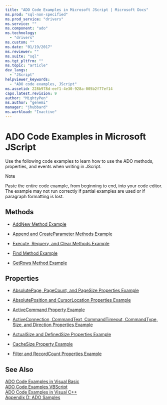 ```yaml
---
title: "ADO Code Examples in Microsoft JScript | Microsoft Docs"
ms.prod: "sql-non-specified"
ms.prod_service: "drivers"
ms.service: ""
ms.component: "ado"
ms.technology:
  - "drivers"
ms.custom: ""
ms.date: "01/19/2017"
ms.reviewer: ""
ms.suite: "sql"
ms.tgt_pltfrm: ""
ms.topic: "article"
dev_langs: 
  - "JScript"
helpviewer_keywords: 
  - "ADO code examples, JScript"
ms.assetid: 228b978d-eef1-4e30-928a-005b2f77ef14
caps.latest.revision: 9
author: "MightyPen"
ms.author: "genemi"
manager: "jhubbard"
ms.workload: "Inactive"
---
```

# ADO Code Examples in Microsoft JScript
Use the following code examples to learn how to use the ADO methods, properties, and events when writing in JScript.  
  
> [!NOTE]
>  Paste the entire code example, from beginning to end, into your code editor. The example may not run correctly if partial examples are used or if paragraph formatting is lost.  
  
## Methods  
  
-   [AddNew Method Example](../../../ado/reference/ado-api/addnew-method-example-jscript.md)  
  
-   [Append and CreateParameter Methods Example](../../../ado/reference/ado-api/append-and-createparameter-methods-example-jscript.md)  
  
-   [Execute, Requery, and Clear Methods Example](../../../ado/reference/ado-api/execute-requery-and-clear-methods-example-jscript.md)  
  
-   [Find Method Example](../../../ado/reference/ado-api/find-method-example-jscript.md)  
  
-   [GetRows Method Example](../../../ado/reference/ado-api/getrows-method-example-vb.md)  
  
## Properties  
  
-   [AbsolutePage, PageCount, and PageSize Properties Example](../../../ado/reference/ado-api/absolutepage-pagecount-and-pagesize-properties-example-jscript.md)  
  
-   [AbsolutePosition and CursorLocation Properties Example](../../../ado/reference/ado-api/absoluteposition-and-cursorlocation-properties-example-jscript.md)  
  
-   [ActiveCommand Property Example](../../../ado/reference/ado-api/activecommand-property-example-jscript.md)  
  
-   [ActiveConnection, CommandText, CommandTimeout, CommandType, Size, and Direction Properties Example](../../../ado/reference/ado-api/activeconnection-commandtext-timeout-type-size-example-jscript.md)  
  
-   [ActualSize and DefinedSize Properties Example](../../../ado/reference/ado-api/actualsize-and-definedsize-properties-example-jscript.md)  
  
-   [CacheSize Property Example](../../../ado/reference/ado-api/cachesize-property-example-jscript.md)  
  
-   [Filter and RecordCount Properties Example](../../../ado/reference/ado-api/filter-and-recordcount-properties-example-jscript.md)  
  
## See Also  
 [ADO Code Examples in Visual Basic](../../../ado/reference/ado-api/ado-code-examples-in-visual-basic.md)   
 [ADO Code Examples VBScript](../../../ado/reference/ado-api/ado-code-examples-vbscript.md)   
 [ADO Code Examples in Visual C++](../../../ado/reference/ado-api/ado-code-examples-in-visual-c.md)   
 [Appendix D: ADO Samples](../../../ado/guide/appendixes/appendix-d-ado-samples.md)
